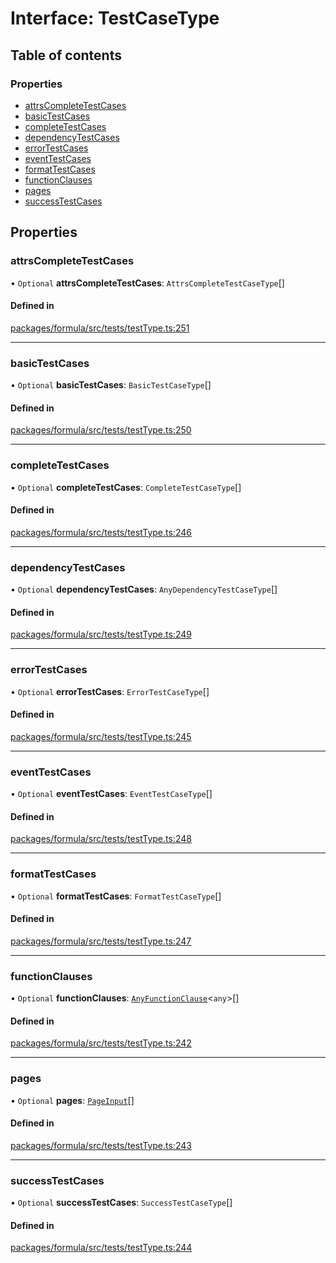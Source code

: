# Interface: TestCaseType

## Table of contents

### Properties

- [attrsCompleteTestCases](TestCaseType.md#attrscompletetestcases)
- [basicTestCases](TestCaseType.md#basictestcases)
- [completeTestCases](TestCaseType.md#completetestcases)
- [dependencyTestCases](TestCaseType.md#dependencytestcases)
- [errorTestCases](TestCaseType.md#errortestcases)
- [eventTestCases](TestCaseType.md#eventtestcases)
- [formatTestCases](TestCaseType.md#formattestcases)
- [functionClauses](TestCaseType.md#functionclauses)
- [pages](TestCaseType.md#pages)
- [successTestCases](TestCaseType.md#successtestcases)

## Properties

### <a id="attrscompletetestcases" name="attrscompletetestcases"></a> attrsCompleteTestCases

• `Optional` **attrsCompleteTestCases**: `AttrsCompleteTestCaseType`[]

#### Defined in

[packages/formula/src/tests/testType.ts:251](https://github.com/mashcard/mashcard/blob/main/packages/formula/src/tests/testType.ts#L251)

---

### <a id="basictestcases" name="basictestcases"></a> basicTestCases

• `Optional` **basicTestCases**: `BasicTestCaseType`[]

#### Defined in

[packages/formula/src/tests/testType.ts:250](https://github.com/mashcard/mashcard/blob/main/packages/formula/src/tests/testType.ts#L250)

---

### <a id="completetestcases" name="completetestcases"></a> completeTestCases

• `Optional` **completeTestCases**: `CompleteTestCaseType`[]

#### Defined in

[packages/formula/src/tests/testType.ts:246](https://github.com/mashcard/mashcard/blob/main/packages/formula/src/tests/testType.ts#L246)

---

### <a id="dependencytestcases" name="dependencytestcases"></a> dependencyTestCases

• `Optional` **dependencyTestCases**: `AnyDependencyTestCaseType`[]

#### Defined in

[packages/formula/src/tests/testType.ts:249](https://github.com/mashcard/mashcard/blob/main/packages/formula/src/tests/testType.ts#L249)

---

### <a id="errortestcases" name="errortestcases"></a> errorTestCases

• `Optional` **errorTestCases**: `ErrorTestCaseType`[]

#### Defined in

[packages/formula/src/tests/testType.ts:245](https://github.com/mashcard/mashcard/blob/main/packages/formula/src/tests/testType.ts#L245)

---

### <a id="eventtestcases" name="eventtestcases"></a> eventTestCases

• `Optional` **eventTestCases**: `EventTestCaseType`[]

#### Defined in

[packages/formula/src/tests/testType.ts:248](https://github.com/mashcard/mashcard/blob/main/packages/formula/src/tests/testType.ts#L248)

---

### <a id="formattestcases" name="formattestcases"></a> formatTestCases

• `Optional` **formatTestCases**: `FormatTestCaseType`[]

#### Defined in

[packages/formula/src/tests/testType.ts:247](https://github.com/mashcard/mashcard/blob/main/packages/formula/src/tests/testType.ts#L247)

---

### <a id="functionclauses" name="functionclauses"></a> functionClauses

• `Optional` **functionClauses**: [`AnyFunctionClause`](AnyFunctionClause.md)<`any`\>[]

#### Defined in

[packages/formula/src/tests/testType.ts:242](https://github.com/mashcard/mashcard/blob/main/packages/formula/src/tests/testType.ts#L242)

---

### <a id="pages" name="pages"></a> pages

• `Optional` **pages**: [`PageInput`](PageInput.md)[]

#### Defined in

[packages/formula/src/tests/testType.ts:243](https://github.com/mashcard/mashcard/blob/main/packages/formula/src/tests/testType.ts#L243)

---

### <a id="successtestcases" name="successtestcases"></a> successTestCases

• `Optional` **successTestCases**: `SuccessTestCaseType`[]

#### Defined in

[packages/formula/src/tests/testType.ts:244](https://github.com/mashcard/mashcard/blob/main/packages/formula/src/tests/testType.ts#L244)
